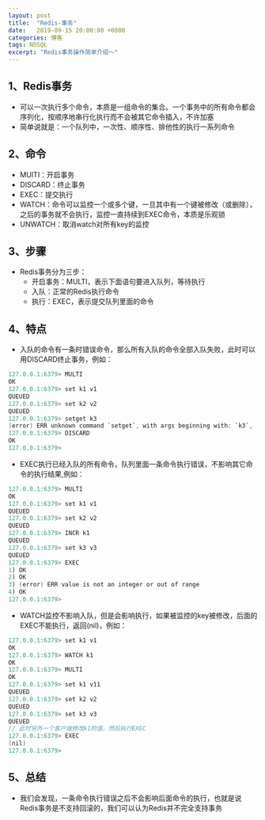 ```yaml
---
layout: post
title:  "Redis-事务"
date:   2019-09-15 20:00:00 +0800
categories: 博客
tags: NOSQL
excerpt: "Redis事务操作简单介绍～"
---
```


## 1、Redis事务
+ 可以一次执行多个命令，本质是一组命令的集合。一个事务中的所有命令都会序列化，按顺序地串行化执行而不会被其它命令插入，不许加塞
+ 简单说就是：一个队列中，一次性、顺序性、排他性的执行一系列命令

## 2、命令
+ MUITI：开启事务
+ DISCARD：终止事务
+ EXEC：提交执行
+ WATCH：命令可以监控一个或多个键，一旦其中有一个键被修改（或删除），之后的事务就不会执行，监控一直持续到EXEC命令，本质是乐观锁
+ UNWATCH：取消watch对所有key的监控

## 3、步骤
+ Redis事务分为三步：
	+ 开启事务：MULTI，表示下面语句要进入队列，等待执行
	+ 入队：正常的Redis执行命令
	+ 执行：EXEC，表示提交队列里面的命令

## 4、特点	
+ 入队的命令有一条时错误命令，那么所有入队的命令全部入队失败，此时可以用DISCARD终止事务，例如：
```java
127.0.0.1:6379> MULTI
OK
127.0.0.1:6379> set k1 v1
QUEUED
127.0.0.1:6379> set k2 v2
QUEUED
127.0.0.1:6379> setget k3
(error) ERR unknown command `setget`, with args beginning with: `k3`,
127.0.0.1:6379> DISCARD
OK
127.0.0.1:6379>
```

+ EXEC执行已经入队的所有命令，队列里面一条命令执行错误，不影响其它命令的执行结果,例如：	
```java
127.0.0.1:6379> MULTI
OK
127.0.0.1:6379> set k1 v1
QUEUED
127.0.0.1:6379> set k2 v2
QUEUED
127.0.0.1:6379> INCR k1
QUEUED
127.0.0.1:6379> set k3 v3
QUEUED
127.0.0.1:6379> EXEC
1) OK
2) OK
3) (error) ERR value is not an integer or out of range
4) OK
127.0.0.1:6379>
```

+ WATCH监控不影响入队，但是会影响执行，如果被监控的key被修改，后面的EXEC不能执行，返回(nil)，例如：
```java
127.0.0.1:6379> set k1 v1
OK
127.0.0.1:6379> WATCH k1
OK
127.0.0.1:6379> MULTI
OK
127.0.0.1:6379> set k1 v11
QUEUED
127.0.0.1:6379> set k2 v2
QUEUED
127.0.0.1:6379> set k3 v3
QUEUED
// 此时另外一个客户端修改k1的值，然后执行EXEC
127.0.0.1:6379> EXEC
(nil)
127.0.0.1:6379>
```

## 5、总结
+ 我们会发现，一条命令执行错误之后不会影响后面命令的执行，也就是说Redis事务是不支持回滚的，我们可以认为Redis并不完全支持事务
